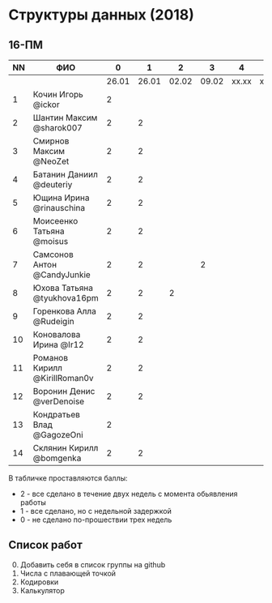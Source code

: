 # Структуры данных (2018)
## 16-ПМ

| NN  | ФИО                           | 0     | 1     | 2     | 3     | 4     | 5     | Exam  |
| --- | ----------------------------- | ----- | ----- | ----- | ----- | ----- | ----- | ----- |
|     |                               | 26.01 | 26.01 | 02.02 | 09.02 | xx.xx | xx.xx |       |
| 1   | Кочин Игорь @ickor            | 2     |       |       |       |       |       |       |
| 2   | Шантин Максим @sharok007      | 2     | 2     |       |       |       |       |       |
| 3   | Смирнов Максим @NeoZet        | 2     | 2     |       |       |       |       |       |
| 4   | Батанин Даниил  @deuteriy     | 2     | 2     |       |       |       |       |       |
| 5   | Ющина Ирина  @rinauschina     | 2     | 2     |       |       |       |       |       |
| 6   | Моисеенко Татьяна @moisus     | 2     | 2     |       |       |       |       |       |
| 7   | Самсонов Антон @CandyJunkie   | 2     | 2     |       | 2     |       |       |       |
| 8   | Юхова Татьяна @tyukhova16pm   | 2     | 2     | 2     |       |       |       |       |
| 9   | Горенкова Алла  @Rudeigin     | 2     | 2     |       |       |       |       |       |
| 10  | Коновалова Ирина @Ir12        | 2     | 2     |       |       |       |       |       |
| 11  | Романов Кирилл @KirillRoman0v | 2     | 2     |       |       |       |       |       |
| 12  | Воронин Денис @verDenoise     | 2     | 2     |       |       |       |       |       |
| 13  | Кондратьев Влад @GagozeOni    | 2     |       |       |       |       |       |       |
| 14  | Склянин Кирилл @bomgenka      | 2     | 2     |       |       |       |       |       |

В табличке проставляются баллы:
- 2 - все сделано в течение двух недель с момента обьявления работы
- 1 - все сделано, но с недельной задержкой
- 0 - не сделано по-прошествии трех недель

## Список работ
0. Добавить себя в список группы на github
1. Числа с плавающей точкой
2. Кодировки
3. Калькулятор
